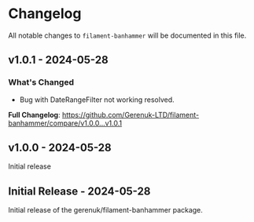 # Changelog

All notable changes to `filament-banhammer` will be documented in this file.

## v1.0.1 - 2024-05-28

### What's Changed

* Bug with DateRangeFilter not working resolved.

**Full Changelog**: https://github.com/Gerenuk-LTD/filament-banhammer/compare/v1.0.0...v1.0.1

## v1.0.0 - 2024-05-28

Initial release

## Initial Release - 2024-05-28

Initial release of the gerenuk/filament-banhammer package.
